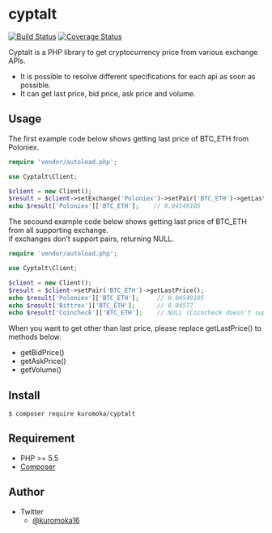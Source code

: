 # cyptalt
[![Build Status](https://travis-ci.org/kuromoka/cyptalt.svg?branch=master)](https://travis-ci.org/kuromoka/cyptalt)
[![Coverage Status](https://coveralls.io/repos/github/kuromoka/cyptalt/badge.svg?branch=)](https://coveralls.io/github/kuromoka/cyptalt?branch=)

Cyptalt is a PHP library to get cryptocurrency price from various exchange APIs.
- It is possible to resolve different specifications for each api as soon as possible.
- It can get last price, bid price, ask price and volume.

## Usage

The first example code below shows getting last price of BTC_ETH from Poloniex.

```PHP
require 'vendor/autoload.php';

use Cyptalt\Client;

$client = new Client();
$result = $client->setExchange('Poloniex')->setPair('BTC_ETH')->getLastPrice();
echo $result['Poloniex']['BTC_ETH'];    // 0.04549105
```

The secound example code below shows getting last price of BTC_ETH from all supporting exchange.  
if exchanges don't support pairs, returning NULL.

```PHP
require 'vendor/autoload.php';

use Cyptalt\Client;

$client = new Client();
$result = $client->setPair('BTC_ETH')->getLastPrice();
echo $result['Poloniex']['BTC_ETH'];     // 0.04549105
echo $result['Bittrex']['BTC_ETH'];      // 0.04577
echo $result['Coincheck']['BTC_ETH'];    // NULL (Coincheck doesn't support BTC_ETH pair.)
```

When you want to get other than last price, please replace getLastPrice() to methods below.

- getBidPrice()
- getAskPrice()
- getVolume()

## Install

```
$ composer require kuromoka/cyptalt
```

## Requirement

- PHP >= 5.5
- [Composer](https://getcomposer.org/)

## Author

- Twitter  
  - [@kuromoka16](https://twitter.com/kuromoka16)
